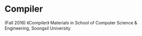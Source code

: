 # Compiler
(Fall 2016) 《Compiler》 Materials in School of Computer Science & Engineering, Soongsil University
